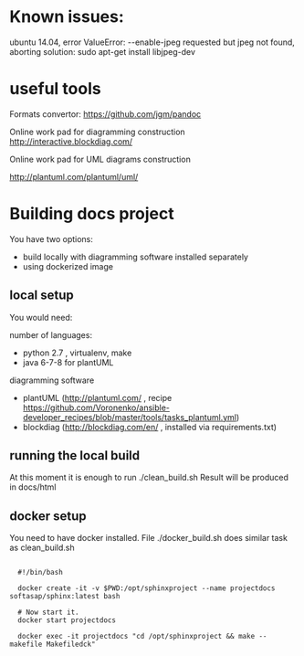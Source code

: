 Known issues:
=============

ubuntu 14.04, error  ValueError: --enable-jpeg requested but jpeg not found, aborting
solution: sudo apt-get install libjpeg-dev


useful tools 
============

Formats convertor:  https://github.com/jgm/pandoc

Online work pad for diagramming construction
http://interactive.blockdiag.com/

Online work pad for UML diagrams construction

http://plantuml.com/plantuml/uml/

Building docs project
=====================

You have two options:

- build locally with diagramming software installed separately
- using dockerized image

local setup
-----------

You would need:

number of languages:

- python 2.7 , virtualenv, make
- java 6-7-8 for plantUML


diagramming software

- plantUML (http://plantuml.com/ , recipe https://github.com/Voronenko/ansible-developer_recipes/blob/master/tools/tasks_plantuml.yml)
- blockdiag (http://blockdiag.com/en/ , installed via requirements.txt)


running the local build
-----------------------

At this moment it is enough to run ./clean_build.sh
Result will be produced in docs/html



docker setup
------------

You need to have docker installed. File ./docker_build.sh does similar task as clean_build.sh

```

  #!/bin/bash

  docker create -it -v $PWD:/opt/sphinxproject --name projectdocs softasap/sphinx:latest bash

  # Now start it.
  docker start projectdocs

  docker exec -it projectdocs "cd /opt/sphinxproject && make --makefile Makefiledck"
```
